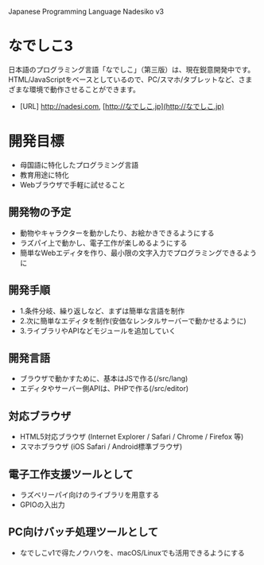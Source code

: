 Japanese Programming Language Nadesiko v3 

# なでしこ3

日本語のプログラミング言語「なでしこ」（第三版）は、現在鋭意開発中です。
HTML/JavaScriptをベースとしているので、PC/スマホ/タブレットなど、さまざまな環境で動作させることができます。

- [URL] http://nadesi.com, [http://なでしこ.jp](http://なでしこ.jp)

# 開発目標

- 母国語に特化したプログラミング言語
- 教育用途に特化
- Webブラウザで手軽に試せること

## 開発物の予定

- 動物やキャラクターを動かしたり、お絵かきできるようにする
- ラズパイ上で動かし、電子工作が楽しめるようにする
- 簡単なWebエディタを作り、最小限の文字入力でプログラミングできるように

## 開発手順

- 1.条件分岐、繰り返しなど、まずは簡単な言語を制作
- 2.次に簡単なエディタを制作(安価なレンタルサーバーで動かせるように)
- 3.ライブラリやAPIなどモジュールを追加していく

## 開発言語

- ブラウザで動かすために、基本はJSで作る(/src/lang)
- エディタやサーバー側APIは、PHPで作る(/src/editor)

## 対応ブラウザ

- HTML5対応ブラウザ (Internet Explorer / Safari / Chrome / Firefox 等)
- スマホブラウザ (iOS Safari / Android標準ブラウザ)

## 電子工作支援ツールとして

- ラズベリーパイ向けのライブラリを用意する
- GPIOの入出力

## PC向けバッチ処理ツールとして

- なでしこv1で得たノウハウを、macOS/Linuxでも活用できるようにする
